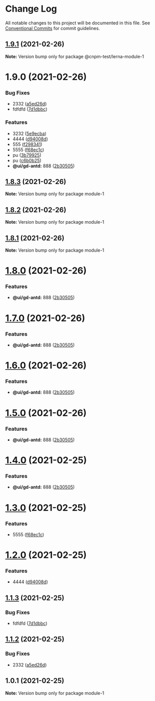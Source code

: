 # Change Log

All notable changes to this project will be documented in this file.
See [Conventional Commits](https://conventionalcommits.org) for commit guidelines.

## [1.9.1](https://github.com/ZengTianShengZ/lerna-demo2/compare/@cnpm-test/lerna-module-1@1.9.0...@cnpm-test/lerna-module-1@1.9.1) (2021-02-26)

**Note:** Version bump only for package @cnpm-test/lerna-module-1





# 1.9.0 (2021-02-26)


### Bug Fixes

* 2332 ([a5ed26d](https://github.com/ZengTianShengZ/lerna-demo2/commit/a5ed26d73c2057ec0436b1c30930aeba0dda0877))
* fdfdfd ([7d1dbbc](https://github.com/ZengTianShengZ/lerna-demo2/commit/7d1dbbc0c4f519b25e5f37b7d4084e1f168a128e))


### Features

* 3232 ([5e9ecba](https://github.com/ZengTianShengZ/lerna-demo2/commit/5e9ecbaf26a33dd210b29e02e0ea4ca9a32ac6bb))
* 4444 ([d94008d](https://github.com/ZengTianShengZ/lerna-demo2/commit/d94008d35501246548520f594440d332b145c334))
* 555 ([f298341](https://github.com/ZengTianShengZ/lerna-demo2/commit/f298341ecce856258540c6c7b83604ac431a0f0e))
* 5555 ([f68ec1c](https://github.com/ZengTianShengZ/lerna-demo2/commit/f68ec1c068aa780a45ad76163d52fa289567aae3))
* pu ([3b79925](https://github.com/ZengTianShengZ/lerna-demo2/commit/3b79925f5fa6e212df611934a73aa7d23375a503))
* pu ([c6b0b25](https://github.com/ZengTianShengZ/lerna-demo2/commit/c6b0b259cc9d9556c8f15efe2d50cfe4f5a86c11))
* **@ui/gd-antd:** 888 ([2b30505](https://github.com/ZengTianShengZ/lerna-demo2/commit/2b305052b1cf8ef2ace5dd135432c4ee70213f2e))





## [1.8.3](https://github.com/ZengTianShengZ/lerna-demo2/compare/module-1@1.8.1...module-1@1.8.3) (2021-02-26)

**Note:** Version bump only for package module-1





## [1.8.2](https://github.com/ZengTianShengZ/lerna-demo2/compare/module-1@1.8.1...module-1@1.8.2) (2021-02-26)

**Note:** Version bump only for package module-1





## [1.8.1](https://github.com/ZengTianShengZ/lerna-demo2/compare/module-1@1.8.0...module-1@1.8.1) (2021-02-26)

**Note:** Version bump only for package module-1





# [1.8.0](https://github.com/ZengTianShengZ/lerna-demo2/compare/module-1@1.3.0...module-1@1.8.0) (2021-02-26)


### Features

* **@ui/gd-antd:** 888 ([2b30505](https://github.com/ZengTianShengZ/lerna-demo2/commit/2b305052b1cf8ef2ace5dd135432c4ee70213f2e))





# [1.7.0](https://github.com/ZengTianShengZ/lerna-demo2/compare/module-1@1.3.0...module-1@1.7.0) (2021-02-26)


### Features

* **@ui/gd-antd:** 888 ([2b30505](https://github.com/ZengTianShengZ/lerna-demo2/commit/2b305052b1cf8ef2ace5dd135432c4ee70213f2e))





# [1.6.0](https://github.com/ZengTianShengZ/lerna-demo2/compare/module-1@1.3.0...module-1@1.6.0) (2021-02-26)


### Features

* **@ui/gd-antd:** 888 ([2b30505](https://github.com/ZengTianShengZ/lerna-demo2/commit/2b305052b1cf8ef2ace5dd135432c4ee70213f2e))





# [1.5.0](https://github.com/ZengTianShengZ/lerna-demo2/compare/module-1@1.3.0...module-1@1.5.0) (2021-02-26)


### Features

* **@ui/gd-antd:** 888 ([2b30505](https://github.com/ZengTianShengZ/lerna-demo2/commit/2b305052b1cf8ef2ace5dd135432c4ee70213f2e))





# [1.4.0](https://github.com/ZengTianShengZ/lerna-demo2/compare/module-1@1.3.0...module-1@1.4.0) (2021-02-25)


### Features

* **@ui/gd-antd:** 888 ([2b30505](https://github.com/ZengTianShengZ/lerna-demo2/commit/2b305052b1cf8ef2ace5dd135432c4ee70213f2e))





# [1.3.0](https://github.com/ZengTianShengZ/lerna-demo2/compare/module-1@1.2.0...module-1@1.3.0) (2021-02-25)


### Features

* 5555 ([f68ec1c](https://github.com/ZengTianShengZ/lerna-demo2/commit/f68ec1c068aa780a45ad76163d52fa289567aae3))





# [1.2.0](https://github.com/ZengTianShengZ/lerna-demo2/compare/module-1@1.1.3...module-1@1.2.0) (2021-02-25)


### Features

* 4444 ([d94008d](https://github.com/ZengTianShengZ/lerna-demo2/commit/d94008d35501246548520f594440d332b145c334))





## [1.1.3](https://github.com/ZengTianShengZ/lerna-demo2/compare/module-1@1.1.2...module-1@1.1.3) (2021-02-25)


### Bug Fixes

* fdfdfd ([7d1dbbc](https://github.com/ZengTianShengZ/lerna-demo2/commit/7d1dbbc0c4f519b25e5f37b7d4084e1f168a128e))





## [1.1.2](https://github.com/ZengTianShengZ/lerna-demo2/compare/module-1@1.1.1...module-1@1.1.2) (2021-02-25)


### Bug Fixes

* 2332 ([a5ed26d](https://github.com/ZengTianShengZ/lerna-demo2/commit/a5ed26d73c2057ec0436b1c30930aeba0dda0877))





## 1.0.1 (2021-02-25)

**Note:** Version bump only for package module-1
